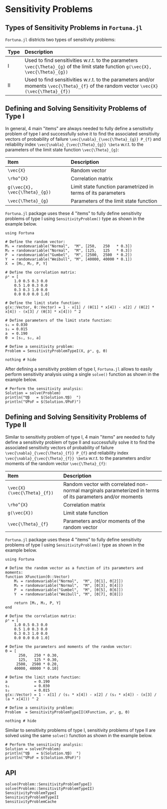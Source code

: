 # Sensitivity Problems

## Types of Sensitivity Problems in `Fortuna.jl`

`Fortuna.jl` districts two types of sensitivity problems:

| Type | Description |
| :--- | :--- |
| I | Used to find sensitivities w.r.t. to the parameters ``\vec{\Theta}_{g}`` of the limit state function ``g(\vec{X}, \vec{\Theta}_{g})`` |
| II | Used to find sensitivities w.r.t. to the parameters and/or moments ``\vec{\Theta}_{f}`` of the random vector ``\vec{X}(\vec{\Theta}_{f})`` |

## Defining and Solving Sensitivity Problems of Type I

In general, 4 main "items" are always needed to fully define a sensitivity problem of type I and successfully solve it to find the associated sensitivity vectors of probability of failure ``\vec{\nabla}_{\vec{\Theta}_{g}} P_{f}`` and reliability index ``\vec{\nabla}_{\vec{\Theta}_{g}} \beta`` w.r.t. to the parameters of the limit state function ``\vec{\Theta}_{g}``:

| Item | Description |
| :--- | :--- |
| ``\vec{X}`` | Random vector |
| ``\rho^{X}`` | Correlation matrix |
| ``g(\vec{X}, \vec{\Theta}_{g})`` | Limit state function parametrized in terms of its parameters |
| ``\vec{\Theta}_{g}`` | Parameters of the limit state function |

`Fortuna.jl` package uses these 4 "items" to fully define sensitivity problems of type I using `SensitivityProblem()` type as shown in the example below.

```@setup 1
using Fortuna
```

```@example 1
# Define the random vector:
M₁ = randomvariable("Normal",  "M", [250,   250   * 0.3])
M₂ = randomvariable("Normal",  "M", [125,   125   * 0.3])
P  = randomvariable("Gumbel",  "M", [2500,  2500  * 0.2])
Y  = randomvariable("Weibull", "M", [40000, 40000 * 0.1])
X  = [M₁, M₂, P, Y]

# Define the correlation matrix:
ρˣ = [
    1.0 0.5 0.3 0.0
    0.5 1.0 0.3 0.0
    0.3 0.3 1.0 0.0
    0.0 0.0 0.0 1.0]

# Define the limit state function:
g(x::Vector, θ::Vector) = 1 - x[1] / (θ[1] * x[4]) - x[2] / (θ[2] * x[4]) - (x[3] / (θ[3] * x[4])) ^ 2

# Define parameters of the limit state function:
s₁ = 0.030
s₂ = 0.015
a  = 0.190
Θ  = [s₁, s₂, a]

# Define a sensitivity problem:
Problem = SensitivityProblemTypeI(X, ρˣ, g, Θ)

nothing # hide
```

After defining a sensitivity problem of type I, `Fortuna.jl` allows to easily perform sensitivity analysis using a single `solve()` function as shown in the example below.

```@example 1
# Perform the sensitivity analysis:
Solution = solve(Problem)
println("∇β   = $(Solution.∇β)  ")
println("∇PoF = $(Solution.∇PoF)")
```

## Defining and Solving Sensitivity Problems of Type II

Similar to sensitivity problem of type I, 4 main "items" are needed to fully define a sensitivity problem of type II and successfully solve it to find the associated sensitivity vectors of probability of failure ``\vec{\nabla}_{\vec{\Theta}_{f}} P_{f}`` and reliability index ``\vec{\nabla}_{\vec{\Theta}_{f}} \beta`` w.r.t. to the parameters and/or moments of the random vector ``\vec{\Theta}_{f}``:

| Item | Description |
| :--- | :--- |
| ``\vec{X}(\vec{\Theta}_{f})`` | Random vector with correlated non-normal marginals parameterized in terms of its parameters and/or moments |
| ``\rho^{X}`` | Correlation matrix |
| ``g(\vec{X})`` | Limit state function |
| ``\vec{\Theta}_{f}`` | Parameters and/or moments of the random vector |

`Fortuna.jl` package uses these 4 "items" to fully define sensitivity problems of type I using `SensitivityProblem()` type as shown in the example below.

```@setup 1
using Fortuna
```

```@example 1
# Define the random vector as a function of its parameters and moments:
function XFunction(Θ::Vector)
    M₁ = randomvariable("Normal",  "M", [Θ[1], Θ[2]])
    M₂ = randomvariable("Normal",  "M", [Θ[3], Θ[4]])
    P  = randomvariable("Gumbel",  "M", [Θ[5], Θ[6]])
    Y  = randomvariable("Weibull", "M", [Θ[7], Θ[8]])

    return [M₁, M₂, P, Y]
end

# Define the correlation matrix:
ρˣ = [
    1.0 0.5 0.3 0.0
    0.5 1.0 0.3 0.0
    0.3 0.3 1.0 0.0
    0.0 0.0 0.0 1.0]

# Define the parameters and moments of the random vector:
Θ = [
      250,   250 * 0.30,
      125,   125 * 0.30,
     2500,  2500 * 0.20,
    40000, 40000 * 0.10]

# Define the limit state function:
a            = 0.190
s₁           = 0.030
s₂           = 0.015
g(x::Vector) = 1 - x[1] / (s₁ * x[4]) - x[2] / (s₂ * x[4]) - (x[3] / (a * x[4])) ^ 2

# Define a sensitivity problem:
Problem  = SensitivityProblemTypeII(XFunction, ρˣ, g, Θ)

nothing # hide
```

Similar to sensitivity problems of type I, sensitivity problems of type II are solved using the same `solve()` function as shown in the example below.

```@example 1
# Perform the sensitivity analysis:
Solution = solve(Problem)
println("∇β   = $(Solution.∇β)  ")
println("∇PoF = $(Solution.∇PoF)")
```

## API

```@docs
solve(Problem::SensitivityProblemTypeI)
solve(Problem::SensitivityProblemTypeII)
SensitivityProblemTypeI
SensitivityProblemTypeII
SensitivityProblemCache
```